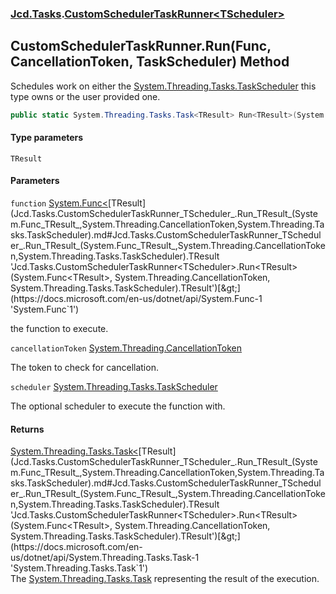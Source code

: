 ### [Jcd.Tasks](Jcd.Tasks.md 'Jcd.Tasks').[CustomSchedulerTaskRunner&lt;TScheduler&gt;](Jcd.Tasks.CustomSchedulerTaskRunner_TScheduler_.md 'Jcd.Tasks.CustomSchedulerTaskRunner<TScheduler>')

## CustomSchedulerTaskRunner<TScheduler>.Run<TResult>(Func<TResult>, CancellationToken, TaskScheduler) Method

Schedules work on either the [System.Threading.Tasks.TaskScheduler](https://docs.microsoft.com/en-us/dotnet/api/System.Threading.Tasks.TaskScheduler 'System.Threading.Tasks.TaskScheduler') this type owns or the user provided one.

```csharp
public static System.Threading.Tasks.Task<TResult> Run<TResult>(System.Func<TResult> function, System.Threading.CancellationToken cancellationToken, System.Threading.Tasks.TaskScheduler? scheduler=null);
```
#### Type parameters

<a name='Jcd.Tasks.CustomSchedulerTaskRunner_TScheduler_.Run_TResult_(System.Func_TResult_,System.Threading.CancellationToken,System.Threading.Tasks.TaskScheduler).TResult'></a>

`TResult`
#### Parameters

<a name='Jcd.Tasks.CustomSchedulerTaskRunner_TScheduler_.Run_TResult_(System.Func_TResult_,System.Threading.CancellationToken,System.Threading.Tasks.TaskScheduler).function'></a>

`function` [System.Func&lt;](https://docs.microsoft.com/en-us/dotnet/api/System.Func-1 'System.Func`1')[TResult](Jcd.Tasks.CustomSchedulerTaskRunner_TScheduler_.Run_TResult_(System.Func_TResult_,System.Threading.CancellationToken,System.Threading.Tasks.TaskScheduler).md#Jcd.Tasks.CustomSchedulerTaskRunner_TScheduler_.Run_TResult_(System.Func_TResult_,System.Threading.CancellationToken,System.Threading.Tasks.TaskScheduler).TResult 'Jcd.Tasks.CustomSchedulerTaskRunner<TScheduler>.Run<TResult>(System.Func<TResult>, System.Threading.CancellationToken, System.Threading.Tasks.TaskScheduler).TResult')[&gt;](https://docs.microsoft.com/en-us/dotnet/api/System.Func-1 'System.Func`1')

the function to execute.

<a name='Jcd.Tasks.CustomSchedulerTaskRunner_TScheduler_.Run_TResult_(System.Func_TResult_,System.Threading.CancellationToken,System.Threading.Tasks.TaskScheduler).cancellationToken'></a>

`cancellationToken` [System.Threading.CancellationToken](https://docs.microsoft.com/en-us/dotnet/api/System.Threading.CancellationToken 'System.Threading.CancellationToken')

The token to check for cancellation.

<a name='Jcd.Tasks.CustomSchedulerTaskRunner_TScheduler_.Run_TResult_(System.Func_TResult_,System.Threading.CancellationToken,System.Threading.Tasks.TaskScheduler).scheduler'></a>

`scheduler` [System.Threading.Tasks.TaskScheduler](https://docs.microsoft.com/en-us/dotnet/api/System.Threading.Tasks.TaskScheduler 'System.Threading.Tasks.TaskScheduler')

The optional scheduler to execute the function with.

#### Returns
[System.Threading.Tasks.Task&lt;](https://docs.microsoft.com/en-us/dotnet/api/System.Threading.Tasks.Task-1 'System.Threading.Tasks.Task`1')[TResult](Jcd.Tasks.CustomSchedulerTaskRunner_TScheduler_.Run_TResult_(System.Func_TResult_,System.Threading.CancellationToken,System.Threading.Tasks.TaskScheduler).md#Jcd.Tasks.CustomSchedulerTaskRunner_TScheduler_.Run_TResult_(System.Func_TResult_,System.Threading.CancellationToken,System.Threading.Tasks.TaskScheduler).TResult 'Jcd.Tasks.CustomSchedulerTaskRunner<TScheduler>.Run<TResult>(System.Func<TResult>, System.Threading.CancellationToken, System.Threading.Tasks.TaskScheduler).TResult')[&gt;](https://docs.microsoft.com/en-us/dotnet/api/System.Threading.Tasks.Task-1 'System.Threading.Tasks.Task`1')  
The [System.Threading.Tasks.Task](https://docs.microsoft.com/en-us/dotnet/api/System.Threading.Tasks.Task 'System.Threading.Tasks.Task') representing the result of the execution.